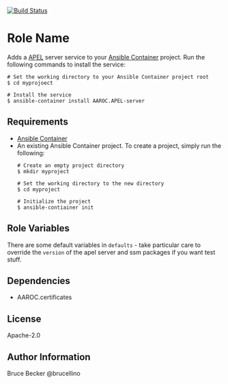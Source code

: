 [![Build Status](https://travis-ci.org/AAROC/AAROC.regional-apel-server.svg?branch=master)](https://travis-ci.org/AAROC/AAROC.regional-apel-server)

# Role Name

Adds a [APEL](https://github.com/apel/apel) server service to your [Ansible Container](https://github.com/ansible/ansible-container) project. Run the following commands
to install the service:

```
# Set the working directory to your Ansible Container project root
$ cd myprojoect

# Install the service
$ ansible-container install AAROC.APEL-server
```

## Requirements

- [Ansible Container](https://github.com/ansible/ansible-container)
- An existing Ansible Container project. To create a project, simply run the following:
    ```
    # Create an empty project directory
    $ mkdir myproject

    # Set the working directory to the new directory
    $ cd myproject

    # Initialize the project
    $ ansible-contiainer init
    ```


## Role Variables

There are some default variables in `defaults` - take particular care to override the `version` of the apel server and ssm packages if you want test stuff.

## Dependencies

  - AAROC.certificates

## License

Apache-2.0

## Author Information

Bruce  Becker @brucellino

